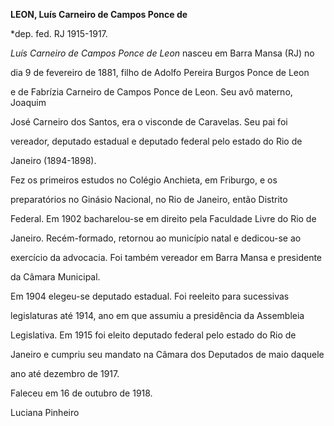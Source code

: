 **LEON, Luís Carneiro de Campos Ponce de**



\*dep. fed. RJ 1915-1917.



*Luís Carneiro de Campos Ponce de Leon* nasceu em Barra Mansa (RJ) no

dia 9 de fevereiro de 1881, filho de Adolfo Pereira Burgos Ponce de Leon

e de Fabrízia Carneiro de Campos Ponce de Leon. Seu avô materno, Joaquim

José Carneiro dos Santos, era o visconde de Caravelas. Seu pai foi

vereador, deputado estadual e deputado federal pelo estado do Rio de

Janeiro (1894-1898).



Fez os primeiros estudos no Colégio Anchieta, em Friburgo, e os

preparatórios no Ginásio Nacional, no Rio de Janeiro, então Distrito

Federal. Em 1902 bacharelou-se em direito pela Faculdade Livre do Rio de

Janeiro. Recém-formado, retornou ao município natal e dedicou-se ao

exercício da advocacia. Foi também vereador em Barra Mansa e presidente

da Câmara Municipal.



Em 1904 elegeu-se deputado estadual. Foi reeleito para sucessivas

legislaturas até 1914, ano em que assumiu a presidência da Assembleia

Legislativa. Em 1915 foi eleito deputado federal pelo estado do Rio de

Janeiro e cumpriu seu mandato na Câmara dos Deputados de maio daquele

ano até dezembro de 1917.



Faleceu em 16 de outubro de 1918.



Luciana Pinheiro



